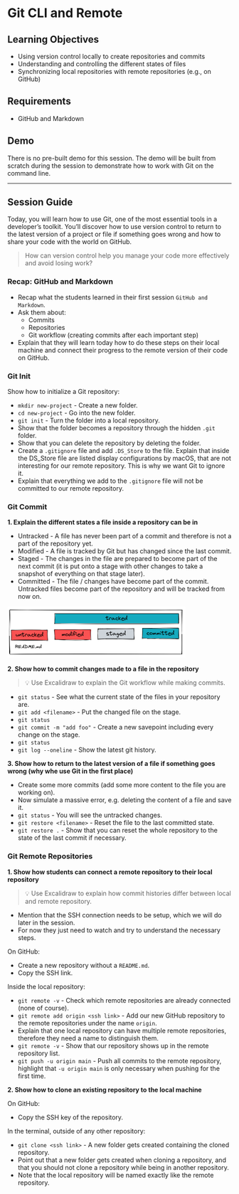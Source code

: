 # Git CLI and Remote

## Learning Objectives

- Using version control locally to create repositories and commits
- Understanding and controlling the different states of files
- Synchronizing local repositories with remote repositories (e.g., on GitHub)

## Requirements

- GitHub and Markdown

## Demo

There is no pre-built demo for this session. The demo will be built from scratch during the session to demonstrate how to work with Git on the command line.

---

## Session Guide

Today, you will learn how to use Git, one of the most essential tools in a developer’s toolkit. You’ll discover how to use version control to return to the latest version of a project or file if something goes wrong and how to share your code with the world on GitHub.

> How can version control help you manage your code more effectively and avoid losing work?

### Recap: GitHub and Markdown

- Recap what the students learned in their first session `GitHub and Markdown`.
- Ask them about:
  - Commits
  - Repositories
  - Git workflow (creating commits after each important step)
- Explain that they will learn today how to do these steps on their local machine and connect their progress to the remote version of their code on GitHub.

### Git Init

Show how to initialize a Git repository:

- `mkdir new-project` - Create a new folder.
- `cd new-project` - Go into the new folder.
- `git init` - Turn the folder into a local repository.
- Show that the folder becomes a repository through the hidden `.git` folder.
- Show that you can delete the repository by deleting the folder.
- Create a `.gitignore` file and add `.DS_Store` to the file. Explain that inside the DS_Store file are listed display configurations by macOS, that are not interesting for our remote repository. This is why we want Git to ignore it.
- Explain that everything we add to the `.gitignore` file will not be committed to our remote repository.

### Git Commit

**1. Explain the different states a file inside a repository can be in**

- Untracked - A file has never been part of a commit and therefore is not a part of the repository yet.
- Modified - A file is tracked by Git but has changed since the last commit.
- Staged - The changes in the file are prepared to become part of the next commit (it is put onto a stage with other changes to take a snapshot of everything on that stage later).
- Committed - The file / changes have become part of the commit. Untracked files become part of the repository and will be tracked from now on.

<img src="assets/untracked.png" alt="untracked" width="400">

**2. Show how to commit changes made to a file in the repository**

> 💡 Use Excalidraw to explain the Git workflow while making commits.

- `git status` - See what the current state of the files in your repository are.
- `git add <filename>` - Put the changed file on the stage.
- `git status`
- `git commit -m "add foo"` - Create a new savepoint including every change on the stage.
- `git status`
- `git log --oneline` - Show the latest git history.

**3. Show how to return to the latest version of a file if something goes wrong (why whe use Git in
the first place)**

- Create some more commits (add some more content to the file you are working on).
- Now simulate a massive error, e.g. deleting the content of a file and save it.
- `git status` - You will see the untracked changes.
- `git restore <filename>` - Reset the file to the last committed state.
- `git restore .` - Show that you can reset the whole repository to the state of the last commit if necessary.

### Git Remote Repositories

**1. Show how students can connect a remote repository to their local repository**

> 💡 Use Excalidraw to explain how commit histories differ between local and remote repository.

- Mention that the SSH connection needs to be setup, which we will do later in the session.
- For now they just need to watch and try to understand the necessary steps.

On GitHub:

- Create a new repository without a `README.md`.
- Copy the SSH link.

Inside the local repository:

- `git remote -v` - Check which remote repositories are already connected (none of course).
- `git remote add origin <ssh link>` - Add our new GitHub repository to the remote repositories under the name `origin`.
- Explain that one local repository can have multiple remote repositories, therefore they need a name to distinguish them.
- `git remote -v` - Show that our repository shows up in the remote repository list.
- `git push -u origin main` - Push all commits to the remote repository, highlight that `-u origin main` is only necessary when pushing for the first time.

**2. Show how to clone an existing repository to the local machine**

On GitHub:

- Copy the SSH key of the repository.

In the terminal, outside of any other repository:

- `git clone <ssh link>` - A new folder gets created containing the cloned repository.
- Point out that a new folder gets created when cloning a repository, and that you should not clone a repository while being in another repository.
- Note that the local repository will be named exactly like the remote repository.
